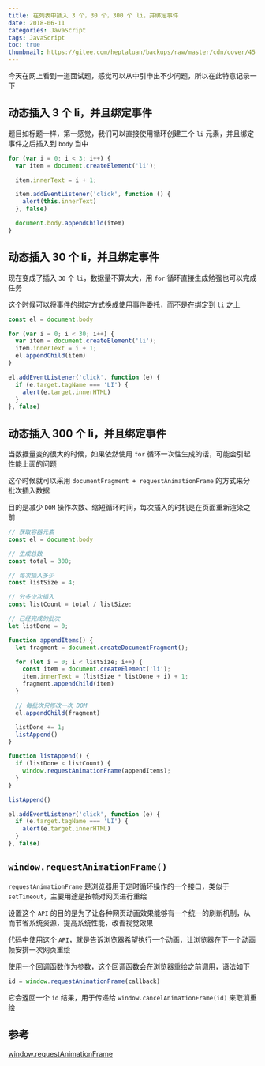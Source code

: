 ```yaml
---
title: 在列表中插入 3 个，30 个，300 个 li，并绑定事件
date: 2018-06-11
categories: JavaScript
tags: JavaScript
toc: true
thumbnail: https://gitee.com/heptaluan/backups/raw/master/cdn/cover/45.jpg
---
```


今天在网上看到一道面试题，感觉可以从中引申出不少问题，所以在此特意记录一下

<!--more-->


## 动态插入 3 个 li，并且绑定事件

题目如标题一样，第一感觉，我们可以直接使用循环创建三个 `li` 元素，并且绑定事件之后插入到 `body` 当中

```js
for (var i = 0; i < 3; i++) {
  var item = document.createElement('li');

  item.innerText = i + 1;

  item.addEventListener('click', function () {
    alert(this.innerText)
  }, false)

  document.body.appendChild(item)
}
```

## 动态插入 30 个 li，并且绑定事件

现在变成了插入 `30` 个 `li`，数据量不算太大，用 `for` 循环直接生成勉强也可以完成任务

这个时候可以将事件的绑定方式换成使用事件委托，而不是在绑定到 `li` 之上

```js
const el = document.body

for (var i = 0; i < 30; i++) {
  var item = document.createElement('li');
  item.innerText = i + 1;
  el.appendChild(item)
}

el.addEventListener('click', function (e) {
  if (e.target.tagName === 'LI') {
    alert(e.target.innerHTML)
  }
}, false)
```

## 动态插入 300 个 li，并且绑定事件

当数据量变的很大的时候，如果依然使用 `for` 循环一次性生成的话，可能会引起性能上面的问题

这个时候就可以采用 `documentFragment + requestAnimationFrame` 的方式来分批次插入数据

目的是减少 `DOM` 操作次数、缩短循环时间，每次插入的时机是在页面重新渲染之前

```js
// 获取容器元素
const el = document.body

// 生成总数
const total = 300;

// 每次插入多少
const listSize = 4;

// 分多少次插入
const listCount = total / listSize;

// 已经完成的批次
let listDone = 0;

function appendItems() {
  let fragment = document.createDocumentFragment();

  for (let i = 0; i < listSize; i++) {
    const item = document.createElement('li');
    item.innerText = (listSize * listDone + i) + 1;
    fragment.appendChild(item)
  }

  // 每批次只修改一次 DOM
  el.appendChild(fragment)

  listDone += 1;
  listAppend()
}

function listAppend() {
  if (listDone < listCount) {
    window.requestAnimationFrame(appendItems);
  }
}

listAppend()

el.addEventListener('click', function (e) {
  if (e.target.tagName === 'LI') {
    alert(e.target.innerHTML)
  }
}, false)
```

## `window.requestAnimationFrame()`

`requestAnimationFrame` 是浏览器用于定时循环操作的一个接口，类似于 `setTimeout`，主要用途是按帧对网页进行重绘

设置这个 `API` 的目的是为了让各种网页动画效果能够有一个统一的刷新机制，从而节省系统资源，提高系统性能，改善视觉效果

代码中使用这个 `API`，就是告诉浏览器希望执行一个动画，让浏览器在下一个动画帧安排一次网页重绘

使用一个回调函数作为参数，这个回调函数会在浏览器重绘之前调用，语法如下

```js
id = window.requestAnimationFrame(callback)
```

它会返回一个 `id` 结果，用于传递给 `window.cancelAnimationFrame(id)` 来取消重绘





## 参考

[window.requestAnimationFrame](https://developer.mozilla.org/zh-CN/docs/Web/API/Window/requestAnimationFrame)